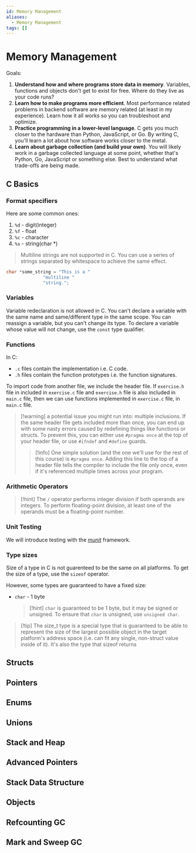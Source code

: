 ```yaml
---
id: Memory Management
aliases:
  - Memory Management
tags: []
---
```


# Memory Management

Goals:

1. **Understand how and where programs store data in memory**. Variables, functions and objects don't get to exist for free. Where do they live as your code runs?
2. **Learn how to make programs more efficient**. Most performance related problems in backend software are memory related (at least in my experience). Learn how it all works so you can troubleshoot and optimize.
3. **Practice programming in a lower-level language**. C gets you much closer to the hardware than Python, JavaScript, or Go. By writing C, you'll learn a lot about how software works closer to the metal.
4. **Learn about garbage collection (and build your own)**. You will likely work in a garbage collected language at some point, whether that's Python, Go, JavaScript or something else. Best to understand what trade-offs are being made.

## C Basics

### Format specifiers
Here are some common ones:
1. `%d` - digit(integer)
2. `%f` - float
3. `%c` - character
4. `%s` - string(char *)

> Multiline strings are not supported in C. You can use a series of strings separated by whitespace to achieve the same effect.
```c
char *some_string = "This is a "
              "multiline "
              "string.";
```

### Variables
Variable redeclaration is not allowed in C. You can't declare a variable with the same name and same/different type in the same scope.
You can reassign a variable, but you can't change its type.
To declare a variable whose value will not change, use the `const` type qualifier.

### Functions

In C:
- `.c` files contain the implementation i.e. C code.
- `.h` files contain the function prototypes i.e. the function signatures.

To import code from another file, we include the header file.
If `exercise.h` file in included in `exercise.c` file and
`exercise.h` file is also included in `main.c` file, then
we can use functions implemented in `exercise.c` file, in `main.c` file.
> [!warning] a potential issue you might run into: multiple inclusions. If the same header file gets included more than once, you can end up with some nasty errors caused by redefining things like functions or structs.
> To prevent this, you can either use `#pragma once` at the top of your header file, or use `#ifndef` and `#define` guards.
>> [!info] One simple solution (and the one we'll use for the rest of this course) is `#pragma once`. Adding this line to the top of a header file tells the compiler to include the file only once, even if it's referenced multiple times across your program.

### Arithmetic Operators
> [!hint] The `/` operator performs integer division if both operands are integers. To perform floating-point division, at least one of the operands must be a floating-point number.

### Unit Testing
We will introduce testing with the [*munit*](https://nemequ.github.io/munit/) framework.

### Type sizes
Size of a type in C is not guarenteed to be the same on all platforms. To get the size of a type, use the `sizeof` operator.

However, some types are guaranteed to have a fixed size:
- `char` - 1 byte
    > [!hint] `char` is guaranteed to be 1 byte, but it may be signed or unsigned. To ensure that `char` is unsigned, use `unsigned char`.

> [!tip] The size_t type is a special type that is guaranteed to be able to represent the size of the largest possible object in the target platform's address space (i.e. can fit any single, non-struct value inside of it). It's also the type that sizeof returns

## Structs

## Pointers

## Enums

## Unions

## Stack and Heap

## Advanced Pointers

## Stack Data Structure

## Objects

## Refcounting GC

## Mark and Sweep GC

